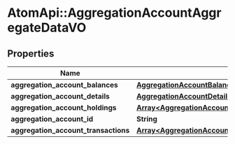 # AtomApi::AggregationAccountAggregateDataVO

## Properties
Name | Type | Description | Notes
------------ | ------------- | ------------- | -------------
**aggregation_account_balances** | [**AggregationAccountBalanceAggregateDataVO**](AggregationAccountBalanceAggregateDataVO.md) |  | [optional] 
**aggregation_account_details** | [**AggregationAccountDetailsAggregateDataVO**](AggregationAccountDetailsAggregateDataVO.md) |  | [optional] 
**aggregation_account_holdings** | [**Array&lt;AggregationAccountHoldingAggregateDataVO&gt;**](AggregationAccountHoldingAggregateDataVO.md) |  | [optional] 
**aggregation_account_id** | **String** |  | [optional] 
**aggregation_account_transactions** | [**Array&lt;AggregationAccountTransactionAggregateDataVO&gt;**](AggregationAccountTransactionAggregateDataVO.md) |  | [optional] 


